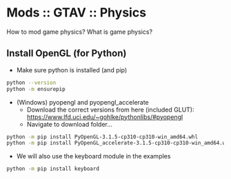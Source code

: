 # Mods :: GTAV :: Physics

How to mod game physics? What is game physics?

## Install OpenGL (for Python)

- Make sure python is installed (and pip)

```bash
python --version
python -m ensurepip
```

- (Windows) pyopengl and pyopengl_accelerate
  - Download the correct versions from here (included GLUT): https://www.lfd.uci.edu/~gohlke/pythonlibs/#pyopengl
  - Navigate to download folder...

```bash
python -m pip install PyOpenGL-3.1.5-cp310-cp310-win_amd64.whl
python -m pip install PyOpenGL_accelerate-3.1.5-cp310-cp310-win_amd64.whl
```

- We will also use the keyboard module in the examples

```bash
python -m pip install keyboard
```
